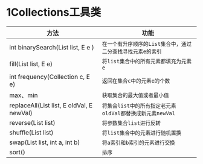 # 1Collections工具类
|方法|功能|
| ---- | ---- |
|int binarySearch(List<E> list, E e )|`在一个有升序顺序的List集合中，通过二分查找寻找元素e的索引`|
| fill(List<E> list, E e)|`将list集合中的所有元素都填充为元素e`|
| int frequency(Collection<E> c, E e)|`返回在集合c中的元素e的个数`|
| max、min|`获取集合的最大值或者最小值`|
| replaceAll(List<E> list, E oldVal, E newVal)|`将集合list中的所有指定老元素oldVal都替换成新元素newVal`|
| reverse(List<E> list)|`将参数集合list进行反转`|
| shuffle(List<E> list)|`将list集合中的元素进行随机置换`|
| swap(List<E> list, int a, int b)|`将a索引和b索引的元素进行交换`|
| sort()|`排序`|

